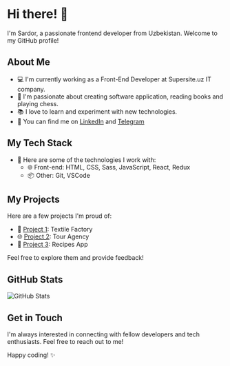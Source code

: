 # Hi there! 👋

I'm Sardor, a passionate frontend developer from Uzbekistan. Welcome to my GitHub profile!

## About Me

- 💻 I'm currently working as a Front-End Developer at Supersite.uz IT company.
- 🌱 I'm passionate about creating software application, reading books and playing chess.
- 📚 I love to learn and experiment with new technologies.
- 📢 You can find me on [LinkedIn](http://www.linkedin.com/in/sardorbek-ismonjonov-0314b628b) and [Telegram](https://t.me/SardorFarhodOgli)

## My Tech Stack

- 💼 Here are some of the technologies I work with:
  - 🌐 Front-end: HTML, CSS, Sass, JavaScript, React, Redux
  - 📦 Other: Git, VSCode

## My Projects

Here are a few projects I'm proud of:

- 🚀 [Project 1](https://github.com/SardorDev12/basico.uz): Textile Factory
- 🌐 [Project 2](https://github.com/SardorDev12/solitour.uz): Tour Agency
- 📝 [Project 3](https://github.com/SardorDev12/SoliMeal): Recipes App

Feel free to explore them and provide feedback!

## GitHub Stats

![GitHub Stats](https://github-readme-stats.vercel.app/api?username=SardorDev12&show_icons=true&theme=dark)

## Get in Touch

I'm always interested in connecting with fellow developers and tech enthusiasts. Feel free to reach out to me!

Happy coding! ✨
